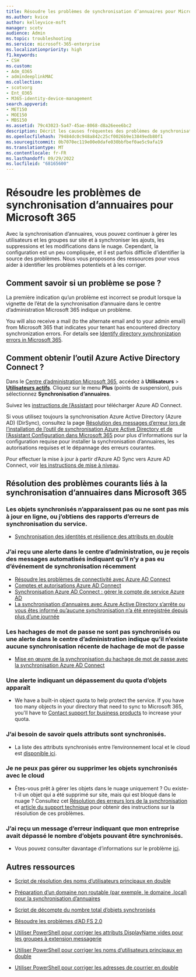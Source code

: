 ```yaml
---
title: Résoudre les problèmes de synchronisation d’annuaires pour Microsoft 365
ms.author: kvice
author: kelleyvice-msft
manager: scotv
audience: Admin
ms.topic: troubleshooting
ms.service: microsoft-365-enterprise
ms.localizationpriority: high
f1.keywords:
- CSH
ms.custom:
- Adm_O365
- admindeeplinkMAC
ms.collection:
- scotvorg
- Ent_O365
- M365-identity-device-management
search.appverid:
- MET150
- MOE150
- MBS150
ms.assetid: 79c43023-5a47-45ae-8068-d8a26eee6bc2
description: Décrit les causes fréquentes des problèmes de synchronisation d’annuaires dans Office 365 et fournit plusieurs méthodes de résolution.
ms.openlocfilehash: 79484dc0c948a842c25cf0026b9e13849edb80f1
ms.sourcegitcommit: 0b7070ec119e00e0dafe030bbfbef0ae5c9afa19
ms.translationtype: MT
ms.contentlocale: fr-FR
ms.lasthandoff: 09/29/2022
ms.locfileid: "68165600"
---
```

# <a name="fixing-problems-with-directory-synchronization-for-microsoft-365"></a>Résoudre les problèmes de synchronisation d’annuaires pour Microsoft 365

Avec la synchronisation d’annuaires, vous pouvez continuer à gérer les utilisateurs et les groupes sur site et à synchroniser les ajouts, les suppressions et les modifications dans le nuage. Cependant, la configuration est un peu compliquée, et il est parfois difficile d’identifier la source des problèmes. Nous vous proposons des ressources pour vous aider à identifier les problèmes potentiels et à les corriger.
  
## <a name="how-do-i-know-if-something-is-wrong"></a>Comment savoir si un problème se pose ?

La première indication qu’un problème est incorrect se produit lorsque la vignette de l’état de la synchronisation d’annuaire dans le centre d’administration Microsoft 365 indique un problème.
  
You will also receive a mail (to the alternate email and to your admin email) from Microsoft 365 that indicates your tenant has encountered directory synchronization errors. For details see [Identify directory synchronization errors in Microsoft 365](identify-directory-synchronization-errors.md).
  
## <a name="how-do-i-get-azure-active-directory-connect-tool"></a>Comment obtenir l’outil Azure Active Directory Connect ?

Dans le [Centre d’administration Microsoft 365](https://admin.microsoft.com), accédez à **Utilisateurs** \> <a href="https://go.microsoft.com/fwlink/p/?linkid=834822" target="_blank">**Utilisateurs actifs**</a>. Cliquez sur le menu **Plus** (points de suspension), puis sélectionnez **Synchronisation d’annuaires**. 
  
Suivez les [instructions de l’Assistant](set-up-directory-synchronization.md) pour télécharger Azure AD Connect. 
  
Si vous utilisez toujours la synchronisation Azure Active Directory (Azure AD) (DirSync), consultez la page [Résolution des messages d’erreur lors de l’installation de l’outil de synchronisation Azure Active Directory et de l’Assistant Configuration dans Microsoft 365](/troubleshoot/azure/active-directory/installation-configuration-wizard-errors) pour plus d’informations sur la configuration requise pour installer la synchronisation d’annuaires, les autorisations requises et le dépannage des erreurs courantes. 
  
Pour effectuer la mise à jour à partir d’Azure AD Sync vers Azure AD Connect, voir [les instructions de mise à niveau](/azure/active-directory/hybrid/how-to-dirsync-upgrade-get-started).
  
## <a name="resolving-common-causes-of-problems-with-directory-synchronization-in-microsoft-365"></a>Résolution des problèmes courants liés à la synchronisation d’annuaires dans Microsoft 365

### <a name="synchronized-objects-arent-appearing-or-updating-online-or-im-getting-synchronization-error-reports-from-the-service"></a>Les objets synchronisés n’apparaissent pas ou ne sont pas mis à jour en ligne, ou j’obtiens des rapports d’erreurs de synchronisation du service.

- [Synchronisation des identités et résilience des attributs en double](/azure/active-directory/hybrid/how-to-connect-syncservice-duplicate-attribute-resiliency)

### <a name="i-have-an-alert-in-the-admin-center-or-am-receiving-automated-emails-that-there-hasnt-been-a-recent-synchronization-event"></a>J’ai reçu une alerte dans le centre d’administration, ou je reçois des messages automatisés indiquant qu’il n’y a pas eu d’événement de synchronisation récemment
- [Résoudre les problèmes de connectivité avec Azure AD Connect](/azure/active-directory/hybrid/tshoot-connect-connectivity)
- [Comptes et autorisations Azure AD Connect](/azure/active-directory/hybrid/reference-connect-accounts-permissions)
- [Synchronisation Azure AD Connect : gérer le compte de service Azure AD](/azure/active-directory/hybrid/how-to-connect-azureadaccount)
- [La synchronisation d’annuaires avec Azure Active Directory s’arrête ou vous êtes informé qu’aucune synchronisation n’a été enregistrée depuis plus d’une journée](https://support.microsoft.com/help/2882421/directory-synchronization-to-azure-active-directory-stops-or-you-re-warned-that-sync-hasn-t-registered-in-more-than-a-day)

### <a name="password-hashes-arent-synchronizing-or-im-seeing-an-alert-in-the-admin-center-that-there-hasnt-been-a-recent-password-hash-synchronization"></a>Les hachages de mot de passe ne sont pas synchronisés ou une alerte dans le centre d’administration indique qu’il n’existe aucune synchronisation récente de hachage de mot de passe
- [Mise en œuvre de la synchronisation du hachage de mot de passe avec la synchronisation Azure AD Connect](/azure/active-directory/hybrid/how-to-connect-password-hash-synchronization)

### <a name="im-seeing-an-alert-that-object-quota-exceeded"></a>Une alerte indiquant un dépassement du quota d’objets apparaît
- We have a built-in object quota to help protect the service. If you have too many objects in your directory that need to sync to Microsoft 365, you'll have to [Contact support for business products](https://support.office.com/article/32a17ca7-6fa0-4870-8a8d-e25ba4ccfd4b) to increase your quota.

### <a name="i-need-to-know-which-attributes-are-synchronized"></a>J’ai besoin de savoir quels attributs sont synchronisés.
- La liste des attributs synchronisés entre l’environnement local et le cloud est [disponible ici](https://go.microsoft.com/fwlink/p/?LinkId=396719).

### <a name="i-cant-manage-or-remove-objects-that-were-synchronized-to-the-cloud"></a>Je ne peux pas gérer ou supprimer les objets synchronisés avec le cloud
- Êtes-vous prêt à gérer les objets dans le nuage uniquement ? Ou existe-t-il un objet qui a été supprimé sur site, mais qui est bloqué dans le nuage ? Consultez cet [Résolution des erreurs lors de la synchronisation](/azure/active-directory/hybrid/tshoot-connect-sync-errors) et [article du support technique](/troubleshoot/azure/active-directory/cannot-manage-objects) pour obtenir des instructions sur la résolution de ces problèmes.

### <a name="i-got-an-error-message-that-my-company-has-exceeded-the-number-of-objects-that-can-be-synchronized"></a>J’ai reçu un message d’erreur indiquant que mon entreprise avait dépassé le nombre d’objets pouvant être synchronisés.
- Vous pouvez consulter davantage d’informations sur le problème [ici](/troubleshoot/azure/active-directory/exceed-number-objects-synced).
   
## <a name="other-resources"></a>Autres ressources

- [Script de résolution des noms d’utilisateurs principaux en double](/samples/browse/?redirectedfrom=TechNet-Gallery)
    
- [Préparation d’un domaine non routable (par exemple, le domaine .local) pour la synchronisation d’annuaires](prepare-a-non-routable-domain-for-directory-synchronization.md)
    
- [Script de décompte du nombre total d’objets synchronisés](/samples/browse/?redirectedfrom=TechNet-Gallery)
    
- [Résoudre les problèmes d’AD FS 2.0](https://go.microsoft.com/fwlink/p/?LinkId=396727)
    
- [Utiliser PowerShell pour corriger les attributs DisplayName vides pour les groupes à extension messagerie](https://go.microsoft.com/fwlink/p/?LinkId=396728)
    
- [Utiliser PowerShell pour corriger les noms d’utilisateurs principaux en double](https://go.microsoft.com/fwlink/p/?LinkId=396730)
    
- [Utiliser PowerShell pour corriger les adresses de courrier en double](https://go.microsoft.com/fwlink/p/?LinkId=396731)

